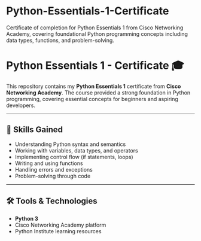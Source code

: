 # Python-Essentials-1-Certificate
Certificate of completion for Python Essentials 1 from Cisco Networking Academy, covering foundational Python programming concepts including data types, functions, and problem-solving.
# Python Essentials 1 - Certificate 🎓

This repository contains my **Python Essentials 1** certificate from **Cisco Networking Academy**.
The course provided a strong foundation in Python programming, covering essential concepts for beginners and aspiring developers.

---

## 🧠 Skills Gained
- Understanding Python syntax and semantics  
- Working with variables, data types, and operators  
- Implementing control flow (if statements, loops)  
- Writing and using functions  
- Handling errors and exceptions  
- Problem-solving through code

---

## 🛠️ Tools & Technologies
- **Python 3**
- Cisco Networking Academy platform
- Python Institute learning resources

